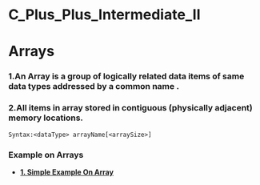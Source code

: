 # C_Plus_Plus_Intermediate_II
<h1>Arrays</h1>
<h3>1.An Array is a group of logically related data items of same data types addressed by a common name .</h3>
<h3>2.All items in array stored in contiguous (physically adjacent) memory locations. </h3>

```Syntax: 
Syntax:<dataType> arrayName[<arraySize>]
`````
<h3> Example on Arrays </h3>
<ul>
  <li> <strong> <a href="https://github.com/AvinandanBose/C_Plus_Plus_Intermediate_II/blob/main/arrays_1.cpp"> 1. Simple Example On Array</a> </strong></li>
</ul>
